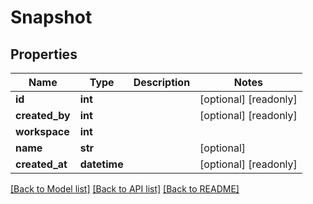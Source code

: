 # Snapshot

## Properties

Name | Type | Description | Notes
------------ | ------------- | ------------- | -------------
**id** | **int** |  | [optional] [readonly] 
**created_by** | **int** |  | [optional] [readonly] 
**workspace** | **int** |  | 
**name** | **str** |  | [optional] 
**created_at** | **datetime** |  | [optional] [readonly] 

[[Back to Model list]](../#documentation-for-models) [[Back to API list]](../#documentation-for-api-endpoints) [[Back to README]](../)


